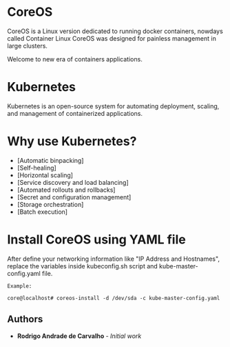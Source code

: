 # CoreOS 
CoreOS is a Linux version dedicated to running docker containers, nowdays called Container Linux CoreOS was designed for painless management in large clusters.

Welcome to new era of containers applications.

# Kubernetes

Kubernetes is an open-source system for automating deployment, scaling, and management of containerized applications.

# Why use Kubernetes?

* [Automatic binpacking]          
* [Self-healing]
* [Horizontal scaling]
* [Service discovery and load balancing]
* [Automated rollouts and rollbacks]
* [Secret and configuration management]
* [Storage orchestration]
* [Batch execution]

# Install CoreOS using YAML file
After define your networking information like "IP Address and Hostnames", replace the variables inside kubeconfig.sh script and kube-master-config.yaml file.
```
Example:

core@localhost# coreos-install -d /dev/sda -c kube-master-config.yaml
```
## Authors

* **Rodrigo Andrade de Carvalho** - *Initial work*
